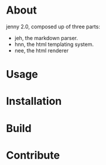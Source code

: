 # About

 jenny 2.0, composed up of three parts:

 - jeh, the markdown parser.
 - hnn, the html templating system. 
 - nee, the html renderer

# Usage

# Installation

# Build

# Contribute
